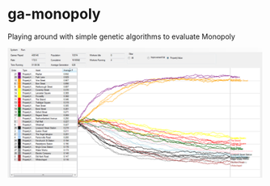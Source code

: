 # ga-monopoly
Playing around with simple genetic algorithms to evaluate Monopoly

![Example output](https://raw.githubusercontent.com/benp44/ga-monopoly/master/Screenshots/1.png)
